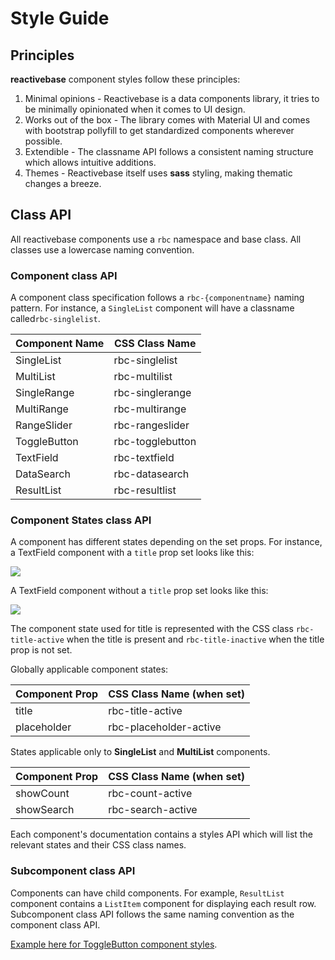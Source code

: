 # Style Guide

## Principles

**reactivebase** component styles follow these principles:

1. Minimal opinions - Reactivebase is a data components library, it tries to be minimally opinionated when it comes to UI design.
2. Works out of the box - The library comes with Material UI and comes with bootstrap pollyfill to get standardized components wherever possible.
3. Extendible - The classname API follows a consistent naming structure which allows intuitive additions.
4. Themes - Reactivebase itself uses **sass** styling, making thematic changes a breeze.

## Class API

All reactivebase components use a `rbc` namespace and base class. All classes use a lowercase naming convention.

### Component class API

A component class specification follows a `rbc-{componentname}` naming pattern. For instance, a `SingleList` component will have a classname called`rbc-singlelist`.

| Component Name  |  CSS Class Name |
|---------------- | --------------- |
| SingleList      | rbc-singlelist  |
| MultiList       | rbc-multilist   |
| SingleRange     | rbc-singlerange |
| MultiRange      | rbc-multirange  |
| RangeSlider     | rbc-rangeslider |
| ToggleButton    | rbc-togglebutton |
| TextField       | rbc-textfield    |
| DataSearch      | rbc-datasearch   |
| ResultList      | rbc-resultlist   |

### Component States class API

A component has different states depending on the set props. For instance, a TextField component with a `title` prop set looks like this:

![](https://i.imgur.com/A4PKECq.png)

A TextField component without a `title` prop set looks like this:

![](https://i.imgur.com/cwMmYZP.png)

The component state used for title is represented with the CSS class `rbc-title-active` when the title is present and `rbc-title-inactive` when the title prop is not set.

Globally applicable component states:

| Component Prop    | CSS Class Name (when set) |
|------------------ |-------------------------- |
| title             | rbc-title-active                |
| placeholder       | rbc-placeholder-active          |

States applicable only to **SingleList** and **MultiList** components.

| Component Prop    | CSS Class Name (when set) |
|------------------ |-------------------------- |
| showCount         | rbc-count-active                |
| showSearch        | rbc-search-active               |

Each component's documentation contains a styles API which will list the relevant states and their CSS class names.

### Subcomponent class API

Components can have child components. For example, `ResultList` component contains a `ListItem` component for displaying each result row. Subcomponent class API follows the same naming convention as the component class API.

[Example here for ToggleButton component styles](http://opensource.appbase.io/reactivebase-manual/v1/components/ToggleButton.html#-togglebutton-css-styles-api).

